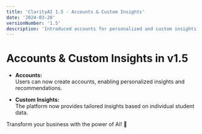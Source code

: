 ```yaml
---
title: 'ClarityAI 1.5 - Accounts & Custom Insights'
date: '2024-03-20'
versionNumber: '1.5'
description: 'Introduced accounts for personalized and custom insights.'
---
```


# Accounts & Custom Insights in v1.5

- **Accounts:**  
  Users can now create accounts, enabling personalized insights and recommendations.

- **Custom Insights:**  
  The platform now provides tailored insights based on individual student data.

Transform your business with the power of AI! 🚀